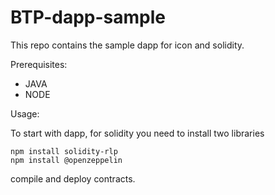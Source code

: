# BTP-dapp-sample
This repo contains the sample dapp for icon and solidity.

Prerequisites:

- JAVA
- NODE

Usage: 

To start with dapp, for solidity you need to install two libraries
    
    npm install solidity-rlp
    npm install @openzeppelin
    

compile and deploy contracts.
